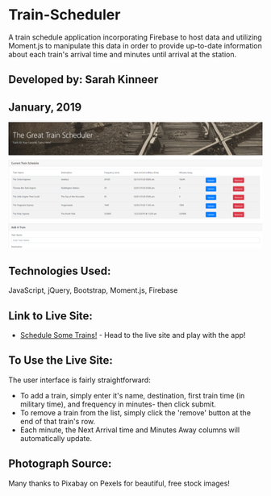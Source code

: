 # Train-Scheduler
A train schedule application incorporating Firebase to host data and utilizing Moment.js to manipulate this data in order to provide up-to-date information about each train's arrival time and minutes until arrival at the station.

## Developed by: Sarah Kinneer
## January, 2019

![Photo of the Train-Scheduler App](assets/images/trains.png)

## Technologies Used:
JavaScript, jQuery, Bootstrap, Moment.js, Firebase

## Link to Live Site:
- [Schedule Some Trains!](https://kinneers.github.io/Train-Scheduler) - Head to the live site and play with the app!

## To Use the Live Site:
The user interface is fairly straightforward: 
- To add a train, simply enter it's name, destination, first train time (in military time), and frequency in minutes- then click submit.
- To remove a train from the list, simply click the 'remove' button at the end of that train's row.
- Each minute, the Next Arrival time and Minutes Away columns will automatically update.

## Photograph Source:
Many thanks to Pixabay on Pexels for beautiful, free stock images!
